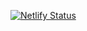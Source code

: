 [![Netlify Status](https://api.netlify.com/api/v1/badges/b7795fcf-e098-4f2f-a7ad-c9ee1cae71db/deploy-status)](https://app.netlify.com/sites/xizot-todo/deploys)
